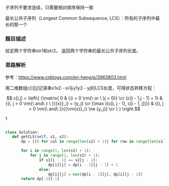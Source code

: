 子序列不要求连续，只需要相对顺序保持一致

最长公共子序列（Longest Common Subsequence, LCS）：所有的子序列中最长的那一个

### 题目描述

给定两个字符串str1和str2， 返回两个字符串的最长公共子序列长度。

### 思路解析

参考：https://www.cnblogs.com/en-heng/p/3963803.html

用二维数组c[i][j]记录串x1x2⋯xi与y1y2⋯yj的LCS长度，可得状态转移方程：

$$ c[i,j] = \left\{ {\matrix{
   0 & {{i = 0 \rm{\ or \ }j = 0}}  \cr 
   {c[i - 1,j - 1] + 1} & {{i, j  >  0 \rm{\ and\ } \ }{{x}}_i} = {y_j}  \cr 
   {\max ({c[i, j  - 1], c[i - 1, j])}} & {{i, j  >  0 \rm{\ and\ }}{{\rm{x}}_i} \ne {y_j}}  \cr 
 } } \right.$$
 
 $1$
 ```python
 
 class Solution:
    def getCLS(self, s1, s2):
        dp = [[0 for col in range(len(s2) + 1)] for row in range(len(s1) + 1)]

        for i in range(1, len(s1) + 1):
            for j in range(1, len(s2) + 1):
                if s1[i - 1] == s2[j - 1]:
                    dp[i][j] = dp[i - 1][j - 1] + 1
                else:
                    dp[i][j] = max(dp[i - 1][j], dp[i][j - 1])
        return dp[-1][-1]

 
 ```
